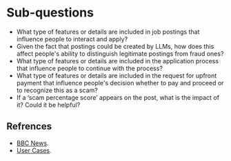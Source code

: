 # Sub-questions

- What type of features or details are included in job postings that influence
people to interact and apply?
- Given the fact that postings could be created by LLMs, how does this affect
people's ability to distinguish legitimate postings from fraud ones?
- What type of features or details are included in the application process that
influence people to continue with the process?
- What type of features or details are included in the request for upfront
payment that influence people's decision whether to pay and proceed or to
recognize this as a scam?
- If a ‘scam percentage score’ appears on the post, what is the impact of it?
Could it be helpful?

## Refrences

- [BBC News](https://www.bbc.com/news/business-66592219).
- [User Cases](https://assets.publishing.service.gov.uk/media/61981a328fa8f5037e8ccacb/Job_Scams_-_Case_Studies.pdf).
